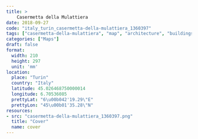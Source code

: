 ```yaml
---
title: > 
    Casermetta della Mulattiera
date: 2018-09-27
code: "italy_turin_casermetta-della-mulattiera_1360397"
tags: ["casermetta-della-mulattiera", "map", "architecture", "buildings", "Turin", "Italy"]
categories: ["Maps"]
draft: false
format:
  width: 210
  height: 297
  unit: 'mm'
location:
  place: "Turin"
  country: "Italy"
  latitude: 45.026468750000014
  longitude: 6.70536085
  prettyLat: "6\u00b042'19.29\"E"
  prettyLon: "45\u00b01'35.28\"N"
resources:
- src: "casermetta-della-mulattiera_1360397.png"
  title: "Cover"
  name: cover
---
```

